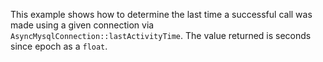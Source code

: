 This example shows how to determine the last time a successful call was made using a given connection via `AsyncMysqlConnection::lastActivityTime`. The value returned is seconds since epoch as a `float`.
